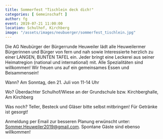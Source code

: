 ```yaml
---
title: Sommerfest "Tischlein deck dich!"
categories: [ Gemeinschaft ]
author: fg
event: 2019-07-21 11:00:00
location: Schulhof, Kirchberg
image: "/assets/images/neubuerger/sommerfest_tischlein.jpg"
---
```


Die AG Neubürger der Bürgerrunde Heuweiler lädt alle Heuweilermer Bürgerinnen und Bürger von fern und nah sowie Interessierte herzlich zu einer LANGEN, BUNTEN TAFEL ein. Jeder bringt eine Leckerei aus seiner Heimatregion (national und international) mit. Alle Spezialitäten sind willkommen! Wir freuen uns auf ein gemeinsames Essen und Beisammensein!

Wann? Am Sonntag, den 21. Juli von 11-14 Uhr

Wo? Überdachter Schulhof/Wiese an der Grundschule bzw. Kirchberghalle, Am Kirchberg

Was noch? Teller, Besteck und Gläser bitte selbst mitbringen! Für Getränke ist gesorgt!

Anmeldung per Email zur besseren Planung erwünscht unter: Sommer.Heuweiler2019@gmail.com. Spontane Gäste sind ebenso willkommen!
